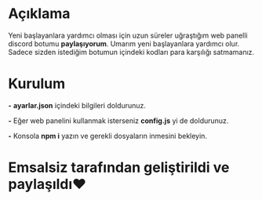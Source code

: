 # Açıklama
Yeni başlayanlara yardımcı olması için uzun süreler uğraştığım web panelli discord botumu **paylaşıyorum**. Umarım yeni başlayanlara yardımcı olur. Sadece sizden istediğim botumun içindeki kodları para karşılığı satmamanız.

# Kurulum
**-** **ayarlar.json** içindeki bilgileri doldurunuz.

**-** Eğer web panelini kullanmak isterseniz **config.js** yi de doldurunuz.

**-** Konsola **npm i**  yazın ve gerekli dosyaların inmesini bekleyin.

# Emsalsiz tarafından geliştirildi ve paylaşıldı❤️ 



```
